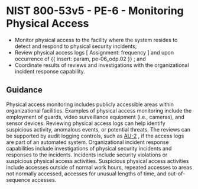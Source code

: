 # NIST 800-53v5 - PE-6 - Monitoring Physical Access
- Monitor physical access to the facility where the system resides to detect and respond to physical security incidents;
- Review physical access logs \[ Assignment: frequency \] and upon occurrence of {{ insert: param, pe-06_odp.02 }} ; and
- Coordinate results of reviews and investigations with the organizational incident response capability.
## Guidance
Physical access monitoring includes publicly accessible areas within organizational facilities. Examples of physical access monitoring include the employment of guards, video surveillance equipment (i.e., cameras), and sensor devices. Reviewing physical access logs can help identify suspicious activity, anomalous events, or potential threats. The reviews can be supported by audit logging controls, such as [AU-2](#au-2) , if the access logs are part of an automated system. Organizational incident response capabilities include investigations of physical security incidents and responses to the incidents. Incidents include security violations or suspicious physical access activities. Suspicious physical access activities include accesses outside of normal work hours, repeated accesses to areas not normally accessed, accesses for unusual lengths of time, and out-of-sequence accesses.